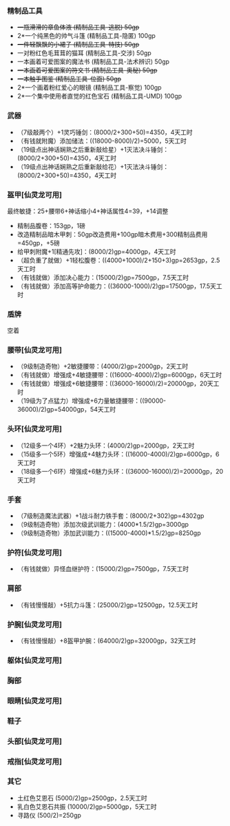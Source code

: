 ### 精制品工具

- ~~一瓶滑滑的章鱼体液 (精制品工具-逃脱) 50gp~~
- 2*一个纯黑色的帅气斗篷 (精制品工具-隐匿) 100gp
- ~~一件轻飘飘的小裙子 (精制品工具-特技) 50gp~~
- 一对粉红色毛茸茸的猫耳 (精制品工具-交涉) 50gp
- 一本画着可爱图案的魔法书 (精制品工具-法术辨识) 50gp
- ~~一本画着可爱图案的符文书 (精制品工具-奥秘) 50gp~~
- ~~一本触手图鉴 (精制品工具-位面) 50gp~~
- 2*一个画着粉红爱心的眼镜 (精制品工具-察觉) 100gp
- 2*一个集中使用者直觉的红色宝石 (精制品工具-UMD) 100gp

### 武器

- （7级敲两个）+1灵巧锤剑：(8000/2+300+50)=4350，4天工时
- （有钱就附魔）添加储法：((18000-8000)/2)=5000，5天工时
- （19级点出神话娴熟之后重新敲给星）+1灭法决斗锤剑：(8000/2+300+50)=4350，4天工时
- （19级点出神话娴熟之后重新敲给花）+1灭法决斗锤剑：(8000/2+300+50)=4350，4天工时

### 盔甲[仙灵龙可用]

最终敏捷：25+腰带6+神话缩小4+神话属性4=39，+14调整

- 精制品腹卷：153gp，1磅
- 改造精制品暗木甲刺：50gp改造费用+100gp暗木费用+300精制品费用=450gp，+5磅
- 给甲刺附魔+1[精通先攻]：(8000/2)gp=4000gp，4天工时
- （超负重了就做）+1轻松腹卷：((4000+1000)/2+150+3)gp=2653gp，2.5天工时
- （有钱就做）添加决心能力：(15000/2)gp=7500gp，7.5天工时
- （有钱就做）添加高等护命能力：((36000-1000)/2)gp=17500gp，17.5天工时

### 盾牌

空着

### 腰带[仙灵龙可用]

- （9级制造奇物）+2敏捷腰带：(4000/2)gp=2000gp，2天工时
- （有钱就做）增强成+4敏捷腰带：((16000-4000)/2)gp=6000gp，6天工时
- （有钱就做）增强成+6敏捷腰带：((36000-16000)/2)=20000gp，20天工时
- （19级为了点猛力）增强成+6力量敏捷腰带：((90000-36000)/2)gp=54000gp，54天工时

### 头环[仙灵龙可用]

- （12级多一个4环）+2魅力头环：(4000/2)gp=2000gp，2天工时
- （15级多一个5环）增强成+4魅力头环：((16000-4000)/2)gp=6000gp，6天工时
- （18级多一个6环）增强成+6魅力头环：((36000-16000)/2)=20000gp，20天工时

### 手套

- （7级制造魔法武器）+1战斗耐力铁手套：(8000/2+302)gp=4302gp
- （9级制造奇物）添加次级武训能力：(4000*1.5/2)gp=3000gp
- （9级制造奇物）添加武训能力：((15000-4000)*1.5/2)gp=8250gp

### 护符[仙灵龙可用]

- （有钱就做）异怪血继护符：(15000/2)gp=7500gp，7.5天工时

### 肩部

- （有钱慢慢敲）+5抗力斗篷：(25000/2)gp=12500gp，12.5天工时

### 护腕[仙灵龙可用]

- （有钱慢慢敲）+8盔甲护腕：(64000/2)gp=32000gp，32天工时

### 躯体[仙灵龙可用]

### 胸部

### 眼睛[仙灵龙可用]

### 鞋子

### 头部[仙灵龙可用]

### 戒指[仙灵龙可用]

### 其它

- 土红色艾恩石 (5000/2)gp=2500gp，2.5天工时
- 乳白色艾恩石共振 (10000/2)gp=5000gp，5天工时
- 寻路仪 (500/2)=250gp